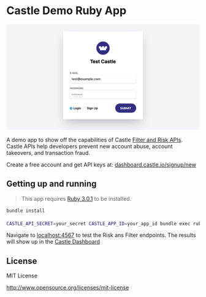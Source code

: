 # Castle Demo Ruby App

![Screenshot](screenshot.png)

A demo app to show off the capabilities of Castle [Filter and Risk APIs](https://docs.castle.io/v1/reference/api-reference/).
Castle APIs help developers prevent new account abuse, account takeovers, and transaction fraud.

Create a free account and get API keys at: [dashboard.castle.io/signup/new](https://dashboard.castle.io/signup/new)

## Getting up and running

> This app requires [Ruby 3.0.1](https://www.ruby-lang.org/en/) to be installed.

```bash
bundle install

CASTLE_API_SECRET=your_secret CASTLE_APP_ID=your_app_id bundle exec ruby app.rb
```

Navigate to [localhost:4567](http://localhost:4567) to test the Risk ans Filter endpoints. The results will show up in the [Castle Dashboard](https://dashboard.castle.io)

## License

MIT License

http://www.opensource.org/licenses/mit-license
